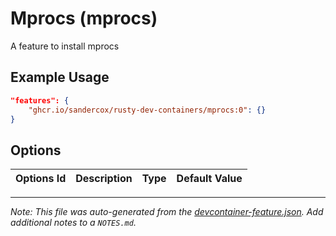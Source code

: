 
# Mprocs (mprocs)

A feature to install mprocs

## Example Usage

```json
"features": {
    "ghcr.io/sandercox/rusty-dev-containers/mprocs:0": {}
}
```

## Options

| Options Id | Description | Type | Default Value |
|-----|-----|-----|-----|




---

_Note: This file was auto-generated from the [devcontainer-feature.json](https://github.com/sandercox/rusty-dev-containers/blob/main/src/mprocs/devcontainer-feature.json).  Add additional notes to a `NOTES.md`._

